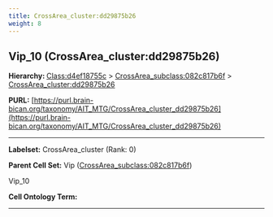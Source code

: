 ```yaml
---
title: CrossArea_cluster:dd29875b26
weight: 8
---
```

## Vip_10 (CrossArea_cluster:dd29875b26)
<b>Hierarchy: </b>
[Class:d4ef18755c](../Class_d4ef18755c) >
[CrossArea_subclass:082c817b6f](../CrossArea_subclass_082c817b6f) >
[CrossArea_cluster:dd29875b26](../CrossArea_cluster_dd29875b26)

**PURL:** [https://purl.brain-bican.org/taxonomy/AIT_MTG/CrossArea_cluster_dd29875b26](https://purl.brain-bican.org/taxonomy/AIT_MTG/CrossArea_cluster_dd29875b26)

---


**Labelset:** CrossArea_cluster (Rank: 0)

**Parent Cell Set:** Vip ([CrossArea_subclass:082c817b6f](../CrossArea_subclass_082c817b6f))

Vip_10


**Cell Ontology Term:** 

[MARKER GENES.]: #


---

[TRANSFERRED ANNOTATIONS.]: #


[AUTHOR ANNOTATION FIELDS.]: #

